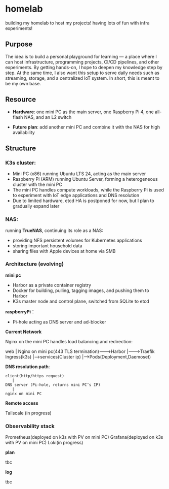 # homelab

building my homelab to host my projects! having lots of fun with infra experiments!



## Purpose ##

The idea is to build a personal playground for learning — a place where I can host infrastructure, programming projects, CI/CD pipelines, and other experiments. By getting hands-on, I hope to deepen my knowledge step by step. At the same time, I also want this setup to serve daily needs such as streaming, storage, and a centralized IoT system. In short, this is meant to be my own base.



## Resource

-	**Hardware**: one mini PC as the main server, one Raspberry Pi 4, one all-flash NAS, and an L2 switch

-	**Future plan**: add another mini PC and combine it with the NAS for high availability



## Structure

### K3s cluster:

-	Mini PC (x86) running Ubuntu LTS 24, acting as the main server
-	Raspberry Pi (ARM) running Ubuntu Server, forming a heterogeneous cluster with the mini PC
-	The mini PC handles compute workloads, while the Raspberry Pi is used to experiment with IoT edge applications and DNS resolution
-	Due to limited hardware, etcd HA is postponed for now, but I plan to gradually expand later


### NAS: 

running **TrueNAS**, continuing its role as a NAS:
- providing NFS persistent volumes for Kubernetes applications
- storing important household data
- sharing files with Apple devices at home via SMB




### Architecture (evolving)

**mini pc**

-	Harbor as a private container registry
-	Docker for building, pulling, tagging images, and pushing them to Harbor
-	K3s master node and control plane, switched from SQLite to etcd

**raspberryPi**：

-	Pi-hole acting as DNS server and ad-blocker

**Current Network** 

Nginx on the mini PC handles load balancing and redirection:

   web
    |
   Nginx on mini pc(443 TLS termination)--->Harbor
                                        |--->Traefik Ingress(k3s)
                                                    |-->services(Cluster ip)
                                                            |-->Pods(Deployment,Daemoset)


**DNS resolution path**:

    client(http/https request)
       |
    DNS server (Pi-hole, returns mini PC’s IP)
       |
    nginx on mini PC

**Remote access**

Tailscale (in progress) 


### Observability stack

Prometheus(deployed on k3s with PV on mini PC)
Grafana(deployed on k3s with PV on mini PC)
Loki(in progress) 


**plan**


tbc


**log**


tbc